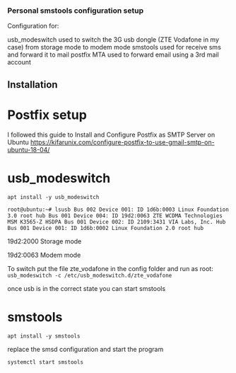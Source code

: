 ### Personal smstools configuration setup
Configuration for:

usb_modeswitch  used to switch the 3G usb dongle (ZTE Vodafone in my case) from storage mode to modem mode
smstools        used for receive sms and forward it to mail
postfix         MTA used to forward email using a 3rd mail account


## Installation

# Postfix setup

I followed this guide to Install and Configure Postfix as SMTP Server on Ubuntu
https://kifarunix.com/configure-postfix-to-use-gmail-smtp-on-ubuntu-18-04/



# usb_modeswitch

`apt install -y usb_modeswitch`

`root@ubuntu:~# lsusb
Bus 002 Device 001: ID 1d6b:0003 Linux Foundation 3.0 root hub
Bus 001 Device 004: ID 19d2:0063 ZTE WCDMA Technologies MSM K3565-Z HSDPA
Bus 001 Device 002: ID 2109:3431 VIA Labs, Inc. Hub
Bus 001 Device 001: ID 1d6b:0002 Linux Foundation 2.0 root hub`

19d2:2000 Storage mode

19d2:0063 Modem mode

To switch put the file zte_vodafone in the config folder and run as root:
`usb_modeswitch -c /etc/usb_modeswitch.d/zte_vodafone`

once usb is in the correct state you can start smstools

# smstools

`apt install -y smstools`

replace the smsd configuration and start the program

`systemctl start smstools`